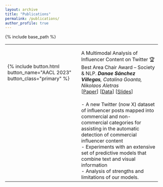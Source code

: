 ```yaml
---
layout: archive
title: "Publications"
permalink: /publications/
author_profile: true
---
```


{% include base_path %}

<table> 
<tr>
<td>

{% include button.html button_name="AACL 2023" button_class="primary" %} 
</td>
<td>

A Multimodal Analysis of Influencer Content on Twitter 🏆 Best Area Chair Award – Society & NLP. *__Danae Sánchez Villegas__, Catalina Goanta, Nikolaos Aletras* <br>
[[Paper](http://www.afnlp.org/conferences/ijcnlp2023/proceedings/main-long/cdrom/pdf/2023.ijcnlp-long.15.pdf)]  [[Data](https://github.com/danaesavi/micd-influencer-content-twitter)] [[Slides](https://danaesavi.github.io/files/AACL2023-Influencers.pdf)]
</td>
</tr>

<tr>
<td>
</td>
<td>
- A new Twitter (now X) dataset of influencer posts mapped into commercial and non-commercial categories for assisting in the automatic detection of commercial influencer content <br>
- Experiments with an extensive set of predictive models that combine text and visual information <br>
- Analysis of strengths and limitations of our models.

</td>
</tr>
</table>




  

